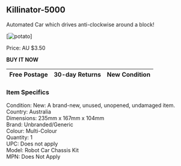 ## Killinator-5000

Automated Car which drives anti-clockwise around a block!

[![potato](https://github.com/frankta13/Team-Asians-Jye/blob/master/killinatioorr5000.PNG)]

Price: AU $3.50

**BUY IT NOW**

Free Postage | 30-day Returns | New Condition
-------------|----------------|--------------





### Item Specifics
Condition:  New: A brand-new, unused, unopened, undamaged item.  
Country:    Australia  
Dimensions: 235mm x 167mm x 104mm  
Brand: Unbranded/Generic  
Colour: Multi-Colour  
Quantity: 1  
UPC: Does not apply  
Model: Robot Car Chassis Kit  
MPN: Does Not Apply  
